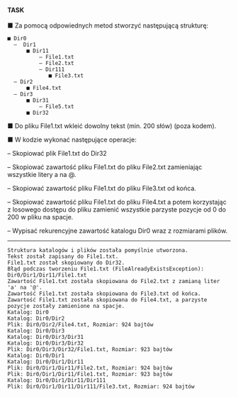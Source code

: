 #### **TASK**


■ Za pomocą odpowiednych metod stworzyć następującą strukturę:
```
■ Dir0
  –  Dir1
      ■ Dir11
          – File1.txt
          – File2.txt
          – Dir111
             ■ File3.txt
  – Dir2
      ■ File4.txt
  – Dir3
      ■ Dir31
          – File5.txt
      ■ Dir32
```
■ Do pliku File1.txt wkleić dowolny tekst (min. 200 słów) (poza kodem).


■ W kodzie wykonać następujące operacje:

– Skopiować plik File1.txt do Dir32

– Skopiować zawartość pliku File1.txt do pliku File2.txt zamieniając wszystkie litery a
na @.

– Skopiować zawartość pliku File1.txt do pliku File3.txt od końca.

– Skopiować zawartość pliku File1.txt do pliku File4.txt a potem korzystając z losowego dostępu do pliku zamienić wszystkie parzyste pozycje od 0 do 200 w pliku na spacje.

– Wypisać rekurencyjne zawartość katalogu Dir0 wraz z rozmiarami plików.

---

```
Struktura katalogów i plików została pomyślnie utworzona.
Tekst został zapisany do File1.txt.
File1.txt został skopiowany do Dir32.
Błąd podczas tworzeniu File1.txt (FileAlreadyExistsException): Dir0/Dir1/Dir11/File1.txt
Zawartość File1.txt została skopiowana do File2.txt z zamianą liter 'a' na '@'.
Zawartość File1.txt została skopiowana do File3.txt od końca.
Zawartość File1.txt została skopiowana do File4.txt, a parzyste pozycje zostały zamienione na spacje.
Katalog: Dir0
Katalog: Dir0/Dir2
Plik: Dir0/Dir2/File4.txt, Rozmiar: 924 bajtów
Katalog: Dir0/Dir3
Katalog: Dir0/Dir3/Dir31
Katalog: Dir0/Dir3/Dir32
Plik: Dir0/Dir3/Dir32/File1.txt, Rozmiar: 923 bajtów
Katalog: Dir0/Dir1
Katalog: Dir0/Dir1/Dir11
Plik: Dir0/Dir1/Dir11/File2.txt, Rozmiar: 924 bajtów
Plik: Dir0/Dir1/Dir11/File1.txt, Rozmiar: 923 bajtów
Katalog: Dir0/Dir1/Dir11/Dir111
Plik: Dir0/Dir1/Dir11/Dir111/File3.txt, Rozmiar: 924 bajtów
```
